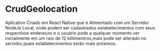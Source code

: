 # CrudGeolocation

Aplicativo Criado em React Native que é Alimentado com um Servidor NodeJs Local, onde podem ser cadastrados estabelecimentos com seus respectivos endereços
e o usuário pode a qualquer momento ver inicialmente em um raio de 12 kilômentros,mais pode ser alterado no servidor,quais estabelecimentos estão
mais próximos.
